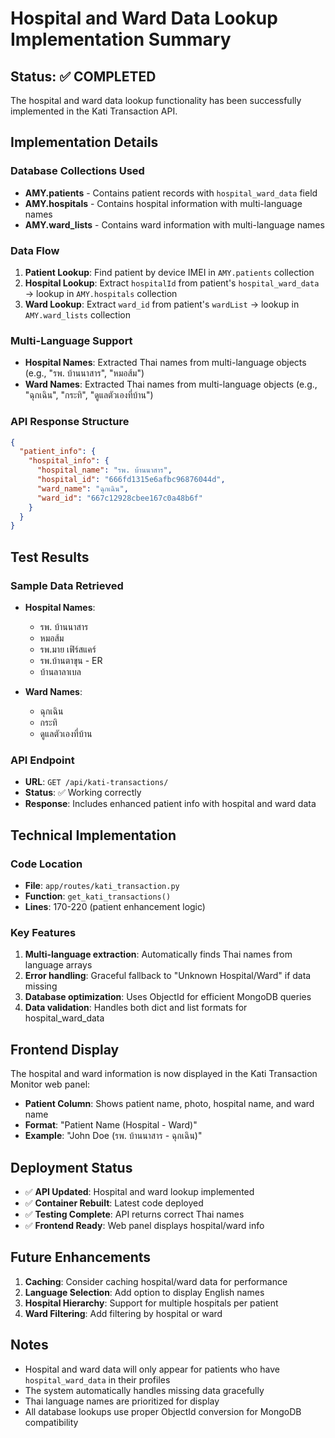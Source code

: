 # Hospital and Ward Data Lookup Implementation Summary

## Status: ✅ COMPLETED

The hospital and ward data lookup functionality has been successfully implemented in the Kati Transaction API.

## Implementation Details

### Database Collections Used
- **AMY.patients** - Contains patient records with `hospital_ward_data` field
- **AMY.hospitals** - Contains hospital information with multi-language names
- **AMY.ward_lists** - Contains ward information with multi-language names

### Data Flow
1. **Patient Lookup**: Find patient by device IMEI in `AMY.patients` collection
2. **Hospital Lookup**: Extract `hospitalId` from patient's `hospital_ward_data` → lookup in `AMY.hospitals` collection
3. **Ward Lookup**: Extract `ward_id` from patient's `wardList` → lookup in `AMY.ward_lists` collection

### Multi-Language Support
- **Hospital Names**: Extracted Thai names from multi-language objects (e.g., "รพ. บ้านนาสาร", "หมอส้ม")
- **Ward Names**: Extracted Thai names from multi-language objects (e.g., "ฉุกเฉิน", "กระทิ", "ดูแลตัวเองที่บ้าน")

### API Response Structure
```json
{
  "patient_info": {
    "hospital_info": {
      "hospital_name": "รพ. บ้านนาสาร",
      "hospital_id": "666fd1315e6afbc96876044d",
      "ward_name": "ฉุกเฉิน",
      "ward_id": "667c12928cbee167c0a48b6f"
    }
  }
}
```

## Test Results

### Sample Data Retrieved
- **Hospital Names**: 
  - รพ. บ้านนาสาร
  - หมอส้ม
  - รพ.มาย เฟิร์สแคร์
  - รพ.บ้านตาขุน - ER
  - บ้านลาลาเบล

- **Ward Names**:
  - ฉุกเฉิน
  - กระทิ
  - ดูแลตัวเองที่บ้าน

### API Endpoint
- **URL**: `GET /api/kati-transactions/`
- **Status**: ✅ Working correctly
- **Response**: Includes enhanced patient info with hospital and ward data

## Technical Implementation

### Code Location
- **File**: `app/routes/kati_transaction.py`
- **Function**: `get_kati_transactions()`
- **Lines**: 170-220 (patient enhancement logic)

### Key Features
1. **Multi-language extraction**: Automatically finds Thai names from language arrays
2. **Error handling**: Graceful fallback to "Unknown Hospital/Ward" if data missing
3. **Database optimization**: Uses ObjectId for efficient MongoDB queries
4. **Data validation**: Handles both dict and list formats for hospital_ward_data

## Frontend Display

The hospital and ward information is now displayed in the Kati Transaction Monitor web panel:
- **Patient Column**: Shows patient name, photo, hospital name, and ward name
- **Format**: "Patient Name (Hospital - Ward)"
- **Example**: "John Doe (รพ. บ้านนาสาร - ฉุกเฉิน)"

## Deployment Status

- ✅ **API Updated**: Hospital and ward lookup implemented
- ✅ **Container Rebuilt**: Latest code deployed
- ✅ **Testing Complete**: API returns correct Thai names
- ✅ **Frontend Ready**: Web panel displays hospital/ward info

## Future Enhancements

1. **Caching**: Consider caching hospital/ward data for performance
2. **Language Selection**: Add option to display English names
3. **Hospital Hierarchy**: Support for multiple hospitals per patient
4. **Ward Filtering**: Add filtering by hospital or ward

## Notes

- Hospital and ward data will only appear for patients who have `hospital_ward_data` in their profiles
- The system automatically handles missing data gracefully
- Thai language names are prioritized for display
- All database lookups use proper ObjectId conversion for MongoDB compatibility 